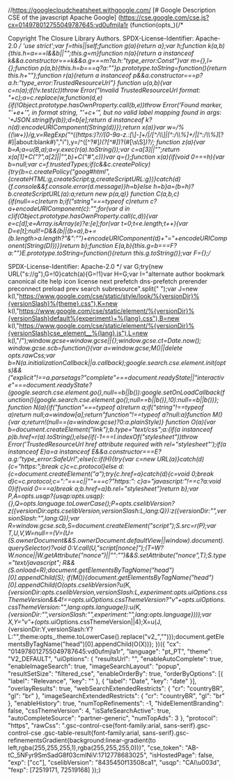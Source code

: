 //https://googlecloudcheatsheet.withgoogle.com/
[# Google
Description CSE of the javascript Apache Google]
(https://cse.google.com/cse.js?cx=014978012755049787645:vd0ufmjla1r
(function(opts_){/*

 Copyright The Closure Library Authors.
 SPDX-License-Identifier: Apache-2.0
*/
'use strict';var f=this||self;function g(a){return a};var h;function k(a,b){this.h=a===l&&b||"";this.g=m}function n(a){return a instanceof k&&a.constructor===k&&a.g===m?a.h:"type_error:Const"}var m={},l={};function p(a,b){this.h=b===q?a:""}p.prototype.toString=function(){return this.h+""};function r(a){return a instanceof p&&a.constructor===p?a.h:"type_error:TrustedResourceUrl"}
function u(a,b){var c=n(a);if(!v.test(c))throw Error("Invalid TrustedResourceUrl format: "+c);a=c.replace(w,function(d,e){if(!Object.prototype.hasOwnProperty.call(b,e))throw Error('Found marker, "'+e+'", in format string, "'+c+'", but no valid label mapping found in args: '+JSON.stringify(b));d=b[e];return d instanceof k?n(d):encodeURIComponent(String(d))});return x(a)}var w=/%{(\w+)}/g,v=RegExp("^((https:)?//[0-9a-z.:[\\]-]+/|/[^/\\\\]|[^:/\\\\%]+/|[^:/\\\\%]*[?#]|about:blank#)","i"),y=/^([^?#]*)(\?[^#]*)?(#[\s\S]*)?/;
function z(a){var b=A;a=u(B,a);a=y.exec(r(a).toString());var c=a[3]||"";return x(a[1]+C("?",a[2]||"",b)+C("#",c))}var q={};function x(a){if(void 0===h){var b=null;var c=f.trustedTypes;if(c&&c.createPolicy){try{b=c.createPolicy("goog#html",{createHTML:g,createScript:g,createScriptURL:g})}catch(d){f.console&&f.console.error(d.message)}h=b}else h=b}a=(b=h)?b.createScriptURL(a):a;return new p(a,q)}
function C(a,b,c){if(null==c)return b;if("string"===typeof c)return c?a+encodeURIComponent(c):"";for(var d in c)if(Object.prototype.hasOwnProperty.call(c,d)){var e=c[d];e=Array.isArray(e)?e:[e];for(var t=0;t<e.length;t++){var D=e[t];null!=D&&(b||(b=a),b+=(b.length>a.length?"&":"")+encodeURIComponent(d)+"="+encodeURIComponent(String(D)))}}return b};function E(a,b){this.g=b===F?a:""}E.prototype.toString=function(){return this.g.toString()};var F={};/*

 SPDX-License-Identifier: Apache-2.0
*/
var G;try{new URL("s://g"),G=!0}catch(a){G=!1}var H=G;var I="alternate author bookmark canonical cite help icon license next prefetch dns-prefetch prerender preconnect preload prev search subresource".split(" ");var J=new k(l,"https://www.google.com/cse/static/style/look/%{versionDir}%{versionSlash}%{theme}.css"),K=new k(l,"https://www.google.com/cse/static/element/%{versionDir}%{versionSlash}default%{experiment}+%{lang}.css"),B=new k(l,"https://www.google.com/cse/static/element/%{versionDir}%{versionSlash}cse_element__%{lang}.js"),L=new k(l,"/");window.__gcse=window.__gcse||{};window.__gcse.ct=Date.now();
window.__gcse.scb=function(){var a=window.__gcse;M()||delete opts_.rawCss;var b=N(a.initializationCallback||a.callback);google.search.cse.element.init(opts_)&&("explicit"!==a.parsetags?"complete"===document.readyState||"interactive"===document.readyState?(google.search.cse.element.go(),null==b||b()):google.setOnLoadCallback(function(){google.search.cse.element.go();null==b||b()},!0):null==b||b())};
function N(a){if("function"===typeof a)return a;if("string"!==typeof a)return null;a=window[a];return"function"!==typeof a?null:a}function M(){var a;return!(null==(a=window.__gcse)?0:a.plainStyle)}
function O(a){var b=document.createElement("link");b.type="text/css";a:{if(a instanceof p)b.href=r(a).toString();else{if(-1===I.indexOf("stylesheet"))throw Error('TrustedResourceUrl href attribute required with rel="stylesheet"');if(a instanceof E)a=a instanceof E&&a.constructor===E?a.g:"type_error:SafeUrl";else{c:if(H){try{var c=new URL(a)}catch(d){c="https:";break c}c=c.protocol}else d:{c=document.createElement("a");try{c.href=a}catch(d){c=void 0;break d}c=c.protocol;c=":"===c||""===c?"https:":
c}a="javascript:"!==c?a:void 0}if(void 0===a)break a;b.href=a}b.rel="stylesheet"}return b};var P,A=opts_.usqp?{usqp:opts_.usqp}:{},Q=opts_.language.toLowerCase();P=opts_.cselibVersion?z({versionDir:opts_.cselibVersion,versionSlash:L,lang:Q}):z({versionDir:"",versionSlash:"",lang:Q});var R=window.__gcse.scb,S=document.createElement("script");S.src=r(P);var T,U,V,W=null==(V=(U=(S.ownerDocument&&S.ownerDocument.defaultView||window).document).querySelector)?void 0:V.call(U,"script[nonce]");(T=W?W.nonce||W.getAttribute("nonce")||"":"")&&S.setAttribute("nonce",T);S.type="text/javascript";
R&&(S.onload=R);document.getElementsByTagName("head")[0].appendChild(S);
if(M()){document.getElementsByTagName("head")[0].appendChild(O(opts_.cselibVersion?u(K,{versionDir:opts_.cselibVersion,versionSlash:L,experiment:opts_.uiOptions.cssThemeVersion&&4!==opts_.uiOptions.cssThemeVersion?"_v"+opts_.uiOptions.cssThemeVersion:"",lang:opts_.language}):u(K,{versionDir:"",versionSlash:"",experiment:"",lang:opts_.language})));var X,Y="v"+(opts_.uiOptions.cssThemeVersion||4);X=u(J,{versionDir:Y,versionSlash:Y?L:"",theme:opts_.theme.toLowerCase().replace("v2_","")});document.getElementsByTagName("head")[0].appendChild(O(X))};
})({
  "cx": "014978012755049787645:vd0ufmjla1r",
  "language": "pt_PT",
  "theme": "V2_DEFAULT",
  "uiOptions": {
    "resultsUrl": "",
    "enableAutoComplete": true,
    "enableImageSearch": true,
    "imageSearchLayout": "popup",
    "resultSetSize": "filtered_cse",
    "enableOrderBy": true,
    "orderByOptions": [{
      "label": "Relevance",
      "key": ""
    }, {
      "label": "Date",
      "key": "date"
    }],
    "overlayResults": true,
    "webSearchExtendedRestricts": {
      "cr": "countryBR",
      "gl": "br"
    },
    "imageSearchExtendedRestricts": {
      "cr": "countryBR",
      "gl": "br"
    },
    "enableHistory": true,
    "numTopRefinements": -1,
    "hideElementBranding": false,
    "cssThemeVersion": 4,
    "isSafeSearchActive": true,
    "autoCompleteSource": "partner-generic",
    "numTopAds": 3
  },
  "protocol": "https",
  "rawCss": ".gsc-control-cse{font-family:arial, sans-serif}.gsc-control-cse .gsc-table-result{font-family:arial, sans-serif}.gsc-refinementsGradient{background:linear-gradient(to left,rgba(255,255,255,1),rgba(255,255,255,0))}",
  "cse_token": "AB-tC_5NFyr9SmSadG8f03cmlNiV:1712778683025",
  "isHostedPage": false,
  "exp": ["cc"],
  "cselibVersion": "8435450f13508ca1",
  "usqp": "CAI\u003d",
  "fexp": [72519171, 72519168]
});)
